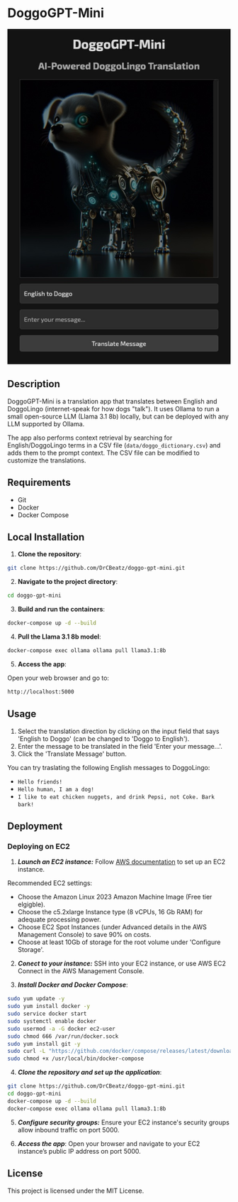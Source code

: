 # DoggoGPT-Mini 

![DoggoGPT-Mini Chat App iPhone Screenshot](static/images/doggo_gpt_mini_screenshot.jpg)

## Description

DoggoGPT-Mini is a translation app that translates between English and DoggoLingo (internet-speak for how dogs "talk"). It uses Ollama to run a small open-source LLM (Llama 3.1 8b) locally, but can be deployed with any LLM supported by Ollama.

The app also performs context retrieval by searching for English/DoggoLingo terms in a CSV file (`data/doggo_dictionary.csv`) and adds them to the prompt context. The CSV file can be modified to customize the translations.

## Requirements

- Git
- Docker
- Docker Compose

## Local Installation

1. **Clone the repository**:
 
```bash
git clone https://github.com/DrCBeatz/doggo-gpt-mini.git
```

2. **Navigate to the project directory**:

```bash
cd doggo-gpt-mini
```

3. **Build and run the containers**:

```bash
docker-compose up -d --build
```

4. **Pull the Llama 3.1 8b model**:

```bash
docker-compose exec ollama ollama pull llama3.1:8b
```

5. **Access the app**:

Open your web browser and go to:

```bash
http://localhost:5000
```

## Usage

1. Select the translation direction by clicking on the input field that says 'English to Doggo' (can be changed to 'Doggo to English').
2. Enter the message to be translated in the field 'Enter your message...'.
3. Click the 'Translate Message' button.

You can try traslating the following English messages to DoggoLingo:

- `Hello friends!`
- `Hello human, I am a dog!`
- `I like to eat chicken nuggets, and drink Pepsi, not Coke. Bark bark!`


## Deployment

### Deploying on EC2

1. ***Launch an EC2 instance:***
Follow [AWS documentation](https://docs.aws.amazon.com/AWSEC2/latest/UserGuide/EC2_GetStarted.html "AWS EC2 Documentation") to set up an EC2 instance.

Recommended EC2 settings:
- Choose the Amazon Linux 2023 Amazon Machine Image (Free tier elgigble).
- Choose the c5.2xlarge Instance type (8 vCPUs, 16 Gb RAM) for adequate processing power.
- Choose EC2 Spot Instances (under Advanced details in the AWS Management Console) to save 90% on costs.
- Choose at least 10Gb of storage for the root volume under 'Configure Storage'.

2. ***Conect to your instance:*** 
SSH into your EC2 instance, or use AWS EC2 Connect in the AWS Management Console.

3. ***Install Docker and Docker Compose***:
```bash
sudo yum update -y
sudo yum install docker -y
sudo service docker start
sudo systemctl enable docker
sudo usermod -a -G docker ec2-user
sudo chmod 666 /var/run/docker.sock
sudo yum install git -y
sudo curl -L "https://github.com/docker/compose/releases/latest/download/docker-compose-$(uname -s)-$(uname -m)" -o /usr/local/bin/docker-compose
sudo chmod +x /usr/local/bin/docker-compose
```

4. ***Clone the repository and set up the application***:
```bash
git clone https://github.com/DrCBeatz/doggo-gpt-mini.git
cd doggo-gpt-mini
docker-compose up -d --build
docker-compose exec ollama ollama pull llama3.1:8b
```

5. ***Configure security groups:***
Ensure your EC2 instance's security groups allow inbound traffic on port 5000.

6. ***Access the app***:
Open your browser and navigate to your EC2 instance’s public IP address on port 5000.

## License

This project is licensed under the MIT License.